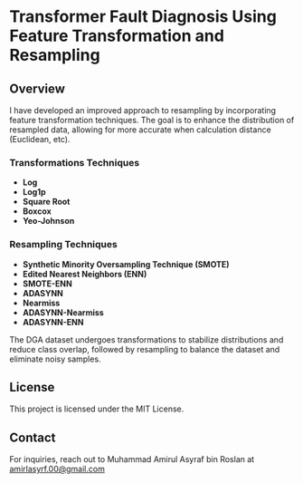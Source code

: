 # Transformer Fault Diagnosis Using Feature Transformation and Resampling

## Overview
I have developed an improved approach to resampling by incorporating feature transformation techniques. The goal is to enhance the distribution of resampled data, allowing for more accurate when calculation distance (Euclidean, etc).

### Transformations Techniques
- **Log**
- **Log1p**
- **Square Root**
- **Boxcox**
- **Yeo-Johnson**

### Resampling Techniques
- **Synthetic Minority Oversampling Technique (SMOTE)**
- **Edited Nearest Neighbors (ENN)**
- **SMOTE-ENN**
- **ADASYNN**
- **Nearmiss**
- **ADASYNN-Nearmiss**
- **ADASYNN-ENN**

The DGA dataset undergoes transformations to stabilize distributions and reduce class overlap, followed by resampling to balance the dataset and eliminate noisy samples.

## License
This project is licensed under the MIT License.

## Contact
For inquiries, reach out to Muhammad Amirul Asyraf bin Roslan at amirlasyrf.00@gmail.com

